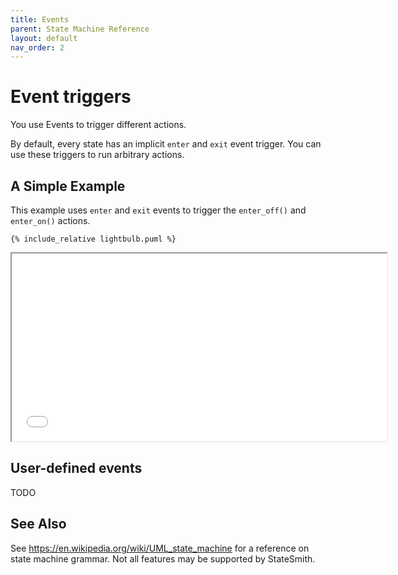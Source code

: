```yaml
---
title: Events
parent: State Machine Reference
layout: default
nav_order: 2
---
```


# Event triggers

You use Events to trigger different actions.

By default, every state has an implicit `enter` and `exit` event trigger. You can use
these triggers to run arbitrary actions.


## A Simple Example

This example uses `enter` and `exit` events to trigger the `enter_off()` and `enter_on()` actions.

```plantuml
{% include_relative lightbulb.puml %}
```

<iframe height="300" width="600" src="lightbulb.sim.html"></iframe>


## User-defined events

TODO


## See Also 

See https://en.wikipedia.org/wiki/UML_state_machine for a reference on state machine grammar. Not all features may be supported by StateSmith.


